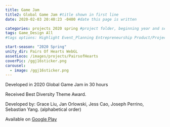 ```yaml
---
title: Game Jam
title2: Global Game Jam #title shown in first line
date: 2020-02-03 20:40:23 -0400 #date this page is written

categories: projects 2020 spring #project folder, beginning year and season
tags: Game_Design All
#tags options: Highlight Event_Planning Entrepreneurship Product/Project_Management Game_Design Marketing Negotiation  Web_Design

start-season: "2020 Spring"
unity_dir: Pairs Of Hearts WebGL
assetLoco: /images/projects/PairsofHearts
coverPic: /ggj16sticker.png
carousel:
  - image: /ggj16sticker.png
---
```


Developed in 2020 Global Game Jam in 30 hours

Received Best Diversity Theme Award.

Developed by: Grace Liu, Jan Orlowski, Jess Cao, Joseph Perrino, Sebastian Yang. (alphabetical order)

Available on [Google Play](https://play.google.com/store/apps/details?id=com.SebLab.PairsOfHearts)
